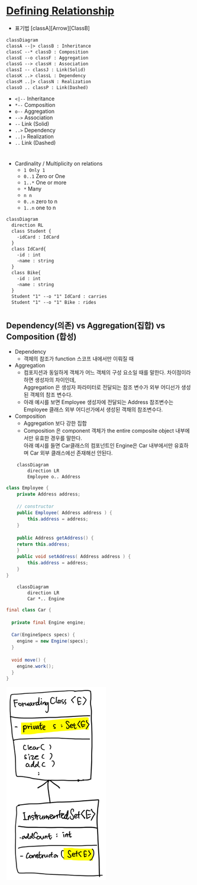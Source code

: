 # [Defining Relationship](https://mermaid.js.org/syntax/classDiagram.html)

- 표기법 [classA][Arrow][ClassB]

```mermaid
classDiagram
classA --|> classB : Inheritance
classC --* classD : Composition
classE --o classF : Aggregation
classG --> classH : Association
classI -- classJ : Link(Solid)
classK ..> classL : Dependency
classM ..|> classN : Realization
classO .. classP : Link(Dashed)
```
- `<|--`	Inheritance
- `*--`	Composition
- `o--`	Aggregation
- `-->`	Association
- `--`	Link (Solid)
- `..>`	Dependency
- `..|>`	Realization
- `..`	Link (Dashed)

#

- Cardinality / Multiplicity on relations
  - `1 Only 1` 
  - `0..1` Zero or One 
  - `1..*` One or more
  - `*` Many
  - `n n`
  - `0..n` zero to n
  - `1..n` one to n
```mermaid
classDiagram
  direction RL
  class Student {
    -idCard : IdCard
  }
  class IdCard{
    -id : int
    -name : string
  }
  class Bike{
    -id : int
    -name : string
  }
  Student "1" --o "1" IdCard : carries
  Student "1" --o "1" Bike : rides

```
#

## Dependency(의존) vs Aggregation(집합) vs  Composition (합성)
- Dependency
  - 객체의 참조가 function 스코프 내에서만 이뤄질 때
- Aggregation
  - 컴포지션과 동일하게 객체가 어느 객체의 구성 요소일 때를 말한다. 차이점이라 하면 생성자의 차이인데,   
  Aggregation 은 생성자 파라미터로 전달되는 참조 변수가 외부 어디선가 생성된 객체의 참조 변수다. 
  - 아래 예시를 보면 Employee 생성자에 전달되는 Address 참조변수는 Employee 클래스 외부 어디선가에서 생성된 객채의 참조변수다.
- Composition
  - Aggregation 보다 강한 집합 
  - Composition 은 component 객체가 the entire composite object 내부에서만 유효한 경우를 말한다.  
  아래 예시를 들면 Car클래스의 컴포넌트인 Engine은 Car 내부에서만 유효하며 Car 외부 클래스에선 존재해선 안된다.


```mermaid
    classDiagram
        direction LR
        Employee o.. Address
```
```java
class Employee {
    private Address address;

    // constructor 
    public Employee( Address address ) {
        this.address = address;
    }

    public Address getAddress() {
    return this.address;
    }
    public void setAddress( Address address ) {
        this.address = address;
    }
}
```
```mermaid
    classDiagram
        direction LR
        Car *.. Engine
```
```java
final class Car {

  private final Engine engine;

  Car(EngineSpecs specs) {
    engine = new Engine(specs);
  }

  void move() {
    engine.work();
  }
}
```

![img.png](img.png)